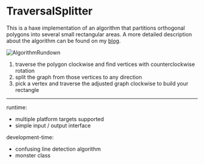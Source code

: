 TraversalSplitter
=================

This is a haxe implementation of an algorithm that partitions orthogonal polygons into several small rectangular areas.
A more detailed description about the algorithm can be found on my [blog](http://scrambledrk.blogspot.co.at/2014/07/polygon-partitioning.html).

![AlgorithmRundown](http://1.bp.blogspot.com/-p1GqJiiXK4g/U7P62VbzwcI/AAAAAAAAAKc/skfpaNK0HFY/s1600/algorithm.png)

1. traverse the polygon clockwise and find vertices with counterclockwise rotation
2. split the graph from those vertices to any direction
3. pick a vertex and traverse the adjusted graph clockwise to build your rectangle
---
runtime:
* multiple platform targets supported
* simple input / output interface

development-time:
* confusing line detection algorithm
* monster class
